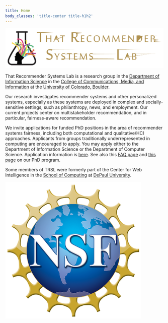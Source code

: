 ```yaml
---
title: Home
body_classes: 'title-center title-h1h2'
---
```


![That Recommender Systems Lab](img/trsl-header.png)

That Recommender Systems Lab is a research group in the [Department of Information Science](https://www.colorado.edu/cmci/infoscience) in the [College of Communications, Media, and Information](https://www.colorado.edu/cmci/) at the [University of Colorado, Boulder](https://www.colorado.edu/). 

Our research investigates recommender systems and other personalized systems, especially as these systems are deployed in complex and socially-sensitive settings, such as philanthropy, news, and employment. Our current projects center on multistakeholder recommendation, and in particular, fairness-aware recommendation.  

We invite applications for funded PhD positions in the area of recommender systems fairness, including both computational and qualitative/HCI approaches. Applicants from groups traditionally underrepresented in computing are encouraged to apply. You may apply either to the Department of Information Science or the Department of Computer Science. Application information is [here](https://www.colorado.edu/graduateschool/admissions/how-to-apply). See also this [FAQ page](http://www.that-recsys-lab.net/home/people/burke/phq-faq) and [this page](https://www.colorado.edu/infoscience/phd-2020) on our PhD program.


Some members of TRSL were formerly part of the Center for Web Intelligence in the [School of Computing](https://www.cdm.depaul.edu/about/Pages/School-of-Computing.aspx) at [DePaul University](http://www.depaul.edu/). 

![NSF-logo|150x150](img/NSF_Logo.png)


